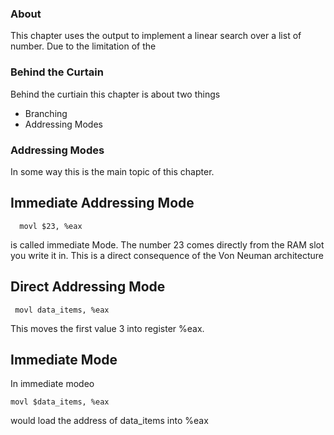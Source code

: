 ### About
This chapter uses the output to implement a linear search over a list of
number. Due to the limitation of the 


### Behind the Curtain
Behind the curtiain this chapter is about two things
- Branching
- Addressing Modes

### Addressing Modes
In some way this is the main topic of this chapter.
## Immediate Addressing Mode
```
  movl $23, %eax
```
is called immediate Mode. The number 23 comes directly from the RAM slot
you write it in. This is a direct consequence of the Von Neuman architecture
## Direct Addressing Mode
```
 movl data_items, %eax
```
This moves the first value 3 into register %eax.
## Immediate Mode
In immediate modeo
```
movl $data_items, %eax 

```
would load the address of data_items into %eax 



